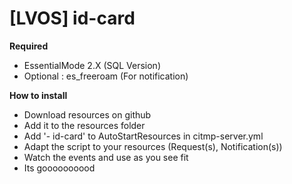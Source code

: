 # [LVOS] id-card

 **Required**

- EssentialMode 2.X (SQL Version)
- Optional : es_freeroam (For notification)

**How to install**

- Download resources on github
- Add it to the resources folder
- Add '- id-card' to AutoStartResources in citmp-server.yml
- Adapt the script to your resources (Request(s), Notification(s))
- Watch the events and use as you see fit
- Its goooooooood
